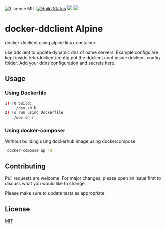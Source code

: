 ![License MIT](https://img.shields.io/badge/license-MIT-blue.svg) [![Build Status](https://travis-ci.org/nmaiti/alpine_docker-ddclient.svg?branch=master)](https://travis-ci.org/nmaiti/alpine_docker-ddclient) [![](https://img.shields.io/docker/stars/nbmaiti/ddclient.svg)](https://hub.docker.com/r/nbmaiti/ddclient 'DockerHub') [![](https://img.shields.io/docker/pulls/nbmaiti/ddclient.svg)](https://hub.docker.com/r/nbmaiti/ddclient 'DockerHub')

# docker-ddclient Alpine
docker-ddclient using alpine linux container

use ddclient to update dynamic dns of name servers.
Example configs are kept inside /etc/ddclient/config
put the ddclient.conf inside ddclient-config folder.
Add your ddns configuration and secrets here.

## Usage
### Using Dockerfile
```bash
1) TO build:
    ./dev.sh b
2) To run using Dockerfile
   ./dev.sh r
```

### Using docker-composer
 Without building using dockerhub image using dockercompose
```bash 
 docker-compose up -d
```

## Contributing
Pull requests are welcome. For major changes, please open an issue first to discuss what you would like to change.

Please make sure to update tests as appropriate.

## License
[MIT](https://choosealicense.com/licenses/mit/)
